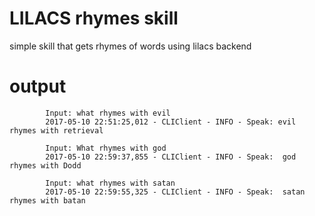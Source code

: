 # LILACS  rhymes skill

simple skill that gets rhymes of words using lilacs backend

# output

            Input: what rhymes with evil
            2017-05-10 22:51:25,012 - CLIClient - INFO - Speak: evil rhymes with retrieval

            Input: What rhymes with god
            2017-05-10 22:59:37,855 - CLIClient - INFO - Speak:  god rhymes with Dodd

            Input: what rhymes with satan
            2017-05-10 22:59:55,325 - CLIClient - INFO - Speak:  satan rhymes with batan